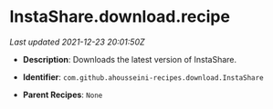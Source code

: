 # InstaShare.download.recipe

_Last updated 2021-12-23 20:01:50Z_

- **Description**: Downloads the latest version of InstaShare.

- **Identifier**: `com.github.ahousseini-recipes.download.InstaShare`

- **Parent Recipes**: `None`
